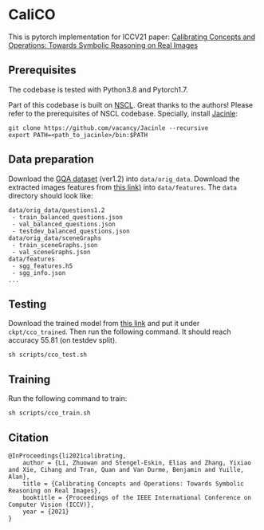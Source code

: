 # CaliCO
This is pytorch implementation for ICCV21 paper: [Calibrating Concepts and Operations: Towards Symbolic Reasoning on Real Images](https://arxiv.org/pdf/2110.00519.pdf)

## Prerequisites
The codebase is tested with Python3.8 and Pytorch1.7.

Part of this codebase is built on [NSCL](https://github.com/vacancy/NSCL-PyTorch-Release). Great thanks to the authors! Please refer to the prerequisites of NSCL codebase. Specially, install [Jacinle](https://github.com/vacancy/Jacinle):
```
git clone https://github.com/vacancy/Jacinle --recursive
export PATH=<path_to_jacinle>/bin:$PATH
```



## Data preparation
Download the [GQA dataset](https://cs.stanford.edu/people/dorarad/gqa/download.html) (ver1.2) into `data/orig_data`.
Download the extracted images features from [this link)](http://cs.jhu.edu/~zhuowan/CaliCO/sgg_features.h5) into `data/features`.
The `data` directory should look like:
```
data/orig_data/questions1.2
 - train_balanced_questions.json
 - val_balanced_questions.json
 - testdev_balanced_questions.json
data/orig_data/sceneGraphs
 - train_sceneGraphs.json
 - val_sceneGraphs.json
data/features
 - sgg_features.h5
 - sgg_info.json
...
```

## Testing
Download the trained model from [this link](http://cs.jhu.edu/~zhuowan/CaliCO/cco_trained.zip) and put it under `ckpt/cco_trained`. Then run the following command. It should reach accuracy 55.81 (on testdev split).
```
sh scripts/cco_test.sh
```

## Training
Run the following command to train:
```
sh scripts/cco_train.sh
```

## Citation
```
@InProceedings{li2021calibrating,
    author = {Li, Zhuowan and Stengel-Eskin, Elias and Zhang, Yixiao and Xie, Cihang and Tran, Quan and Van Durme, Benjamin and Yuille, Alan},
    title = {Calibrating Concepts and Operations: Towards Symbolic Reasoning on Real Images},
    booktitle = {Proceedings of the IEEE International Conference on Computer Vision (ICCV)},
    year = {2021}
}
```
